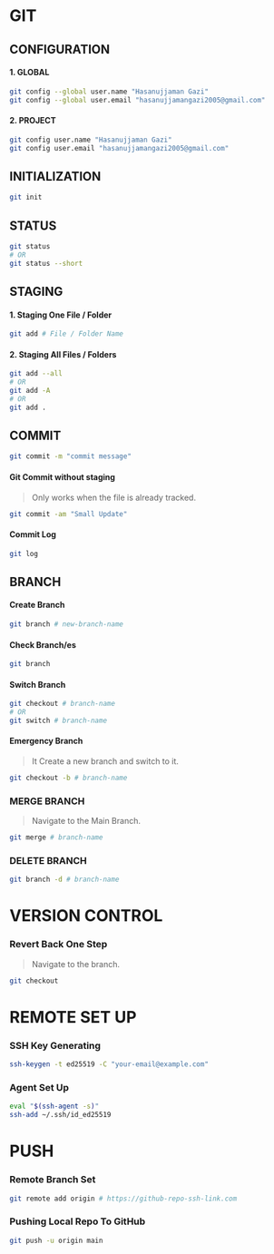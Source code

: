 # GIT

## CONFIGURATION
#### 1. GLOBAL
```bash
git config --global user.name "Hasanujjaman Gazi"
git config --global user.email "hasanujjamangazi2005@gmail.com"
```
#### 2. PROJECT
```bash
git config user.name "Hasanujjaman Gazi"
git config user.email "hasanujjamangazi2005@gmail.com"
```

## INITIALIZATION
```bash
git init
```

## STATUS
```bash
git status
# OR
git status --short
```

## STAGING
#### 1. Staging One File / Folder
```bash
git add # File / Folder Name
```

#### 2. Staging All Files / Folders
```bash
git add --all
# OR
git add -A
# OR 
git add .
```

## COMMIT
```bash
git commit -m "commit message"
```
#### Git Commit without staging
> Only works when the file is already tracked.
```bash
git commit -am "Small Update"
```
#### Commit Log
```bash
git log
```
## BRANCH
#### Create Branch
```bash
git branch # new-branch-name
```
#### Check Branch/es
```bash
git branch
```
#### Switch Branch
```bash
git checkout # branch-name
# OR
git switch # branch-name
```
#### Emergency Branch
> It Create a new branch and switch to it.
```bash
git checkout -b # branch-name
```
### MERGE BRANCH
> Navigate to the Main Branch.
```bash
git merge # branch-name
```
### DELETE BRANCH
```bash
git branch -d # branch-name
```
# VERSION CONTROL

### Revert Back One Step
> Navigate to the branch.
```bash
git checkout
```

# REMOTE SET UP
### SSH Key Generating
```bash
ssh-keygen -t ed25519 -C "your-email@example.com"
```
### Agent Set Up
```bash
eval "$(ssh-agent -s)"
ssh-add ~/.ssh/id_ed25519
```
# PUSH
### Remote Branch Set
```bash
git remote add origin # https://github-repo-ssh-link.com
```
### Pushing Local Repo To GitHub
```bash
git push -u origin main
```
